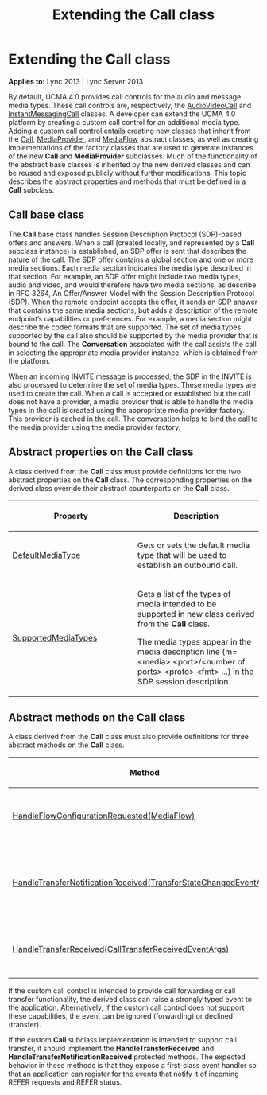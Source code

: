 ﻿---
title: Extending the Call class
TOCTitle: Extending the Call class
ms:assetid: bdbca8eb-0809-42a2-8cb1-c4d58fe796af
ms:mtpsurl: https://msdn.microsoft.com/library/Dn466098(v=office.15)
ms:contentKeyID: 57103258
ms.date: 07/25/2014
mtps_version: v=office.15
---

# Extending the Call class


**Applies to:** Lync 2013 | Lync Server 2013



By default, UCMA 4.0 provides call controls for the audio and message media types. These call controls are, respectively, the [AudioVideoCall](https://msdn.microsoft.com/library/hh383901\(v=office.15\)) and [InstantMessagingCall](https://msdn.microsoft.com/library/hh161841\(v=office.15\)) classes. A developer can extend the UCMA 4.0 platform by creating a custom call control for an additional media type. Adding a custom call control entails creating new classes that inherit from the [Call](https://msdn.microsoft.com/library/hh384235\(v=office.15\)), [MediaProvider](https://msdn.microsoft.com/library/hh383767\(v=office.15\)), and [MediaFlow](https://msdn.microsoft.com/library/hh366262\(v=office.15\)) abstract classes, as well as creating implementations of the factory classes that are used to generate instances of the new **Call** and **MediaProvider** subclasses. Much of the functionality of the abstract base classes is inherited by the new derived classes and can be reused and exposed publicly without further modifications. This topic describes the abstract properties and methods that must be defined in a **Call** subclass.

## Call base class

The **Call** base class handles Session Description Protocol (SDP)-based offers and answers. When a call (created locally, and represented by a **Call** subclass instance) is established, an SDP offer is sent that describes the nature of the call. The SDP offer contains a global section and one or more media sections. Each media section indicates the media type described in that section. For example, an SDP offer might include two media types, audio and video, and would therefore have two media sections, as describe in RFC 3264, An Offer/Answer Model with the Session Description Protocol (SDP). When the remote endpoint accepts the offer, it sends an SDP answer that contains the same media sections, but adds a description of the remote endpoint’s capabilities or preferences. For example, a media section might describe the codec formats that are supported. The set of media types supported by the call also should be supported by the media provider that is bound to the call. The **Conversation** associated with the call assists the call in selecting the appropriate media provider instance, which is obtained from the platform.

When an incoming INVITE message is processed, the SDP in the INVITE is also processed to determine the set of media types. These media types are used to create the call. When a call is accepted or established but the call does not have a provider, a media provider that is able to handle the media types in the call is created using the appropriate media provider factory. This provider is cached in the call. The conversation helps to bind the call to the media provider using the media provider factory.

## Abstract properties on the Call class

A class derived from the **Call** class must provide definitions for the two abstract properties on the **Call** class. The corresponding properties on the derived class override their abstract counterparts on the **Call** class.

<table>
<colgroup>
<col style="width: 50%" />
<col style="width: 50%" />
</colgroup>
<thead>
<tr class="header">
<th><p>Property</p></th>
<th><p>Description</p></th>
</tr>
</thead>
<tbody>
<tr class="odd">
<td><p><a href="https://msdn.microsoft.com/library/hh381972(v=office.15)">DefaultMediaType</a></p></td>
<td><p>Gets or sets the default media type that will be used to establish an outbound call.</p></td>
</tr>
<tr class="even">
<td><p><a href="https://msdn.microsoft.com/library/hh350179(v=office.15)">SupportedMediaTypes</a></p></td>
<td><p>Gets a list of the types of media intended to be supported in new class derived from the <strong>Call</strong> class.</p>
<p>The media types appear in the media description line (m=&lt;media&gt; &lt;port&gt;/&lt;number of ports&gt; &lt;proto&gt; &lt;fmt&gt; ...) in the SDP session description.</p></td>
</tr>
</tbody>
</table>


## Abstract methods on the Call class

A class derived from the **Call** class must also provide definitions for three abstract methods on the **Call** class.

<table>
<colgroup>
<col style="width: 50%" />
<col style="width: 50%" />
</colgroup>
<thead>
<tr class="header">
<th><p>Method</p></th>
<th><p>Description</p></th>
</tr>
</thead>
<tbody>
<tr class="odd">
<td><p><a href="https://msdn.microsoft.com/library/hh350189(v=office.15)">HandleFlowConfigurationRequested(MediaFlow)</a></p></td>
<td><p>Synchronously raises the flow to the application.</p>
<p>protected abstract bool HandleFlowConfigurationRequested(MediaFlow mediaFlow)</p></td>
</tr>
<tr class="even">
<td><p><a href="https://msdn.microsoft.com/library/hh366035(v=office.15)">HandleTransferNotificationReceived(TransferStateChangedEventArgs)</a></p></td>
<td><p>Handles a transfer notification event in a class derived from the <strong>Call</strong> class.</p>
<p>protected abstract void HandleTransferNotificationReceived(TransferStateChangedEventArgs e)</p></td>
</tr>
<tr class="odd">
<td><p><a href="https://msdn.microsoft.com/library/hh381395(v=office.15)">HandleTransferReceived(CallTransferReceivedEventArgs)</a></p></td>
<td><p>Handles a transfer event in a class derived from the <strong>Call</strong> class.</p>
<p>protected abstract void HandleTransferReceived(CallTransferReceivedEventArgs e)</p></td>
</tr>
</tbody>
</table>


If the custom call control is intended to provide call forwarding or call transfer functionality, the derived class can raise a strongly typed event to the application. Alternatively, if the custom call control does not support these capabilities, the event can be ignored (forwarding) or declined (transfer).

If the custom **Call** subclass implementation is intended to support call transfer, it should implement the **HandleTransferReceived** and **HandleTransferNotificationReceived** protected methods. The expected behavior in these methods is that they expose a first-class event handler so that an application can register for the events that notify it of incoming REFER requests and REFER status.

